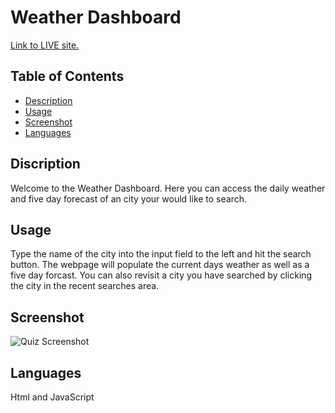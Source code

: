 # Weather Dashboard 
 
[Link to LIVE site.](https://ashbylb.github.io/current-weather-dashboard/)

## Table of Contents
- [Description](#Description)
- [Usage](#Usage)
- [Screenshot](#Screenshot)
- [Languages](#Languages)

## Discription
Welcome to the Weather Dashboard.  Here you can access the daily weather and five day forecast of an city your would like to search.

## Usage 
Type the name of the city into the input field to the left and hit the search button.  The webpage will populate the current days weather as well as a five day forcast. You can also revisit a city you have searched by clicking the city in the recent searches area. 

## Screenshot
 

![Quiz Screenshot]()

## Languages
Html and JavaScript